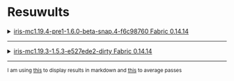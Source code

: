 # Resuwults

<details>
  <summary><ins>iris-mc1.19.4-pre1-1.6.0-beta-snap.4-f6c98760 Fabric 0.14.14</ins></summary>
  
Average of each of 6 [passes](./logging/iris-mc1.19.4-pre1-1.6.0-beta-snap.4-f6c98760/) :
|0.1% Min FPS|1% Min FPS|97% Percentile FPS|Average FPS|GPU Load|CPU Load|
|------------|----------|------------------|-----------|--------|--------|
|26.7        |32.5      |87.5              |70.6       |98.3    |15.2    |
|20.2        |29.6      |96.2              |72.9       |98.0    |17.8    |
|31.2        |39.8      |98.6              |73.5       |98.3    |19.7    |
|38.2        |40.2      |89.6              |71.1       |98.4    |16.3    |
|45.3        |45.9      |89.2              |72.4       |98.3    |12.7    |
|48.8        |54.1      |91.7              |71.7       |98.5    |10.7    |

Average of all 6 passes :

|0.1% Min FPS|1% Min FPS|97% Percentile FPS|Average FPS|GPU Load|CPU Load|
|------------|----------|------------------|-----------|--------|--------|
|35,07       |40,35     |92,13             |72,03      |98,30   |14.1    |

</details>

---

<details>
  <summary><ins>iris-mc1.19.3-1.5.3-e527ede2-dirty Fabric 0.14.14</ins></summary>

Average of each of 6 [passes](./logging/iris-mc1.19.3-1.5.3-e527ede2-dirty/) :
|0.1% Min FPS|1% Min FPS|97% Percentile FPS|Average FPS|GPU Load|CPU Load|
|------------|----------|------------------|-----------|--------|--------|
|14.4        |25.7      |102.9             |76.4       |97.9    |16.7    |
|23.9        |30.9      |102.6             |75.8       |98.2    |13.4    |
|33.2        |40.6      |130.7             |78.0       |98.6    |10.4    |
|14.8        |33.4      |91.8              |74.5       |98.5    |9.7     |
|28.7        |36.0      |99.1              |75.0       |98.5    |12.8    |
|27.1        |41.1      |102.3             |75.1       |98.5    |11.3    |

Average of all 6 passes :

|0.1% Min FPS|1% Min FPS|97% Percentile FPS|Average FPS|GPU Load|CPU Load|
|------------|----------|------------------|-----------|--------|--------|
|23.68       |34.61     |104.9             |75.8      |98.36    |12.38   |

</details>


---

<sub>I am using [this](https://www.convertcsv.com/csv-to-markdown.htm) to display results in markdown and [this](https://www.calculatorsoup.com/calculators/statistics/average.php) to average passes</sub>
